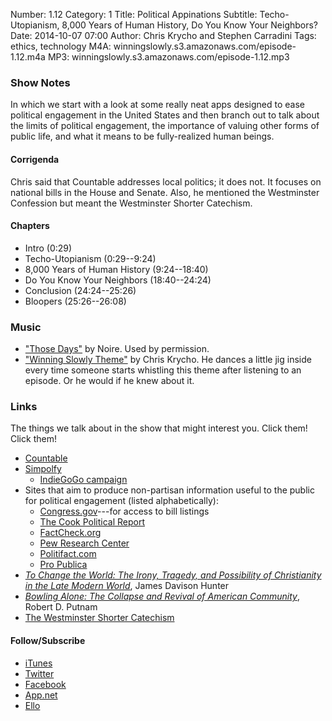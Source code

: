 Number: 1.12
Category: 1
Title: Political Appinations
Subtitle: Techo-Utopianism, 8,000 Years of Human History, Do You Know Your Neighbors?
Date: 2014-10-07 07:00
Author: Chris Krycho and Stephen Carradini
Tags: ethics, technology
M4A: winningslowly.s3.amazonaws.com/episode-1.12.m4a
MP3: winningslowly.s3.amazonaws.com/episode-1.12.mp3

### Show Notes

In which we start with a look at some really neat apps designed to ease political engagement in the United States and then branch out to talk about the limits of political engagement, the importance of valuing other forms of public life, and what it means to be fully-realized human beings.

#### Corrigenda

Chris said that Countable addresses local politics; it does not. It focuses on national bills in the House and Senate. Also, he mentioned the Westminster Confession but meant the Westminster Shorter Catechism.

#### Chapters

- Intro (0:29)
- Techo-Utopianism (0:29--9:24)
- 8,000 Years of Human History (9:24--18:40)
- Do You Know Your Neighbors (18:40--24:24)
- Conclusion (24:24--25:26)
- Bloopers (25:26--26:08)

### Music

- ["Those Days"][1] by Noire. Used by permission.
- ["Winning Slowly Theme"][2] by Chris Krycho. He dances a little jig inside every time someone starts whistling this theme after listening to an episode. Or he would if he knew about it.

### Links

The things we talk about in the show that might interest you. Click them! Click them!

- [Countable][3]
- [Simpolfy][4]
	+ [IndieGoGo campaign][5]
- Sites that aim to produce non-partisan information useful to the public for political engagement (listed alphabetically):
	+ [Congress.gov][6]---for access to bill listings
	+ [The Cook Political Report][7]
	+ [FactCheck.org][8]
	+ [Pew Research Center][9]
	+ [Politifact.com][10]
	+ [Pro Publica][11]
- [_To Change the World: The Irony, Tragedy, and Possibility of Christianity in the Late Modern World_][12], James Davison Hunter
- [_Bowling Alone: The Collapse and Revival of American Community_][13], Robert D. Putnam
- [The Westminster Shorter Catechism][14]

#### Follow/Subscribe

- [iTunes][15]
- [Twitter][16]
- [Facebook][17]
- [App.net][18]
- [Ello][19]

[1]:	https://soundcloud.com/noireband/those-days-1
[2]:	https://soundcloud.com/chriskrycho/winning-slowly
[3]:	https://www.countable.us
[4]:	http://www.simpolfy.com
[5]:	https://www.indiegogo.com/projects/simpolfy-bringing-politics-into-the-21st-century
[6]:	https://www.congress.gov
[7]:	http://cookpolitical.com
[8]:	http://www.factcheck.org
[9]:	http://www.pewresearch.org
[10]:	http://www.politifact.com
[11]:	http://www.propublica.org
[12]:	http://www.amazon.com/To-Change-World-Possibility-Christianity/dp/0199730806/
[13]:	http://www.amazon.com/Bowling-Alone-Collapse-American-Community/dp/0743203046/
[14]:	http://www.reformed.org/documents/WSC.html
[15]:	https://itunes.apple.com/us/podcast/winning-slowly/id807603957?mt=2
[16]:	https://twitter.com/winningslowly
[17]:	https://www.facebook.com/winningslowlypodcast
[18]:	https://alpha.app.net/winningslowly
[19]:	https://ello.co/winningslowly
